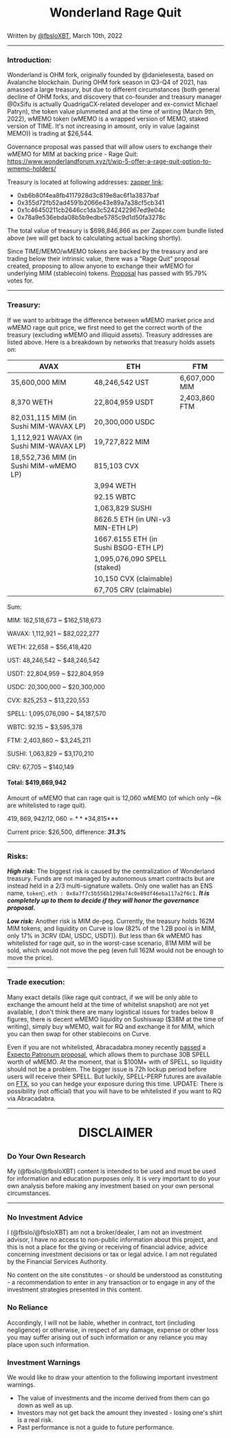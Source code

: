 <h1><p align=center>Wonderland Rage Quit</h1>

Written by [@fbsloXBT](https://twitter.com/fbsloxbt), March 10th, 2022

---

<h3>Introduction:</h3>

Wonderland is OHM fork, originally founded by @danielesesta, based on Avalanche blockchain. During OHM fork season in Q3-Q4 of 2021, has amassed a large treasury, but due to different circumstances (both general decline of OHM forks, and discovery that co-founder and treasury manager @0xSifu is actually QuadrigaCX-related developer and ex-convict Michael Patryn), the token value plummeted and at the time of writing (March 9th, 2022), wMEMO token (wMEMO is a wrapped version of MEMO, staked version of TIME. It's not increasing in amount, only in value (against MEMO)) is trading at $26,544.

Governance proposal was passed that will allow users to exchange their wMEMO for MIM at backing price - Rage Quit: https://www.wonderlandforum.xyz/t/wip-5-offer-a-rage-quit-option-to-wmemo-holders/

Treasury is located at following addresses: [zapper link](https://zapper.fi/bundle/0xb6b80f4ea8fb4117928d3c819e8ac6f1a3837baf,0x355d72fb52ad4591b2066e43e89a7a38cf5cb341,0x1c46450211cb2646cc1da3c5242422967ed9e04c,0x78a9e536ebda08b5b9edbe5785c9d1d50fa3278c):
* 0xb6b80f4ea8fb4117928d3c819e8ac6f1a3837baf
* 0x355d72fb52ad4591b2066e43e89a7a38cf5cb341 
* 0x1c46450211cb2646cc1da3c5242422967ed9e04c 
* 0x78a9e536ebda08b5b9edbe5785c9d1d50fa3278c

The total value of treasury is $698,846,866 as per Zapper.com bundle listed above (we will get back to calculating actual backing shortly).

Since TIME/MEMO/wMEMO tokens are backed by the treasury and are trading below their intrinsic value, there was a "Rage Quit" proposal created, proposing to allow anyone to exchange their wMEMO for underlying MIM (stablecoin) tokens. [Proposal](https://snapshot.org/#/bestfork.eth/proposal/0xf140cd15c8c9803dc698e907c50837b97d967c1b716661de3573c2f7ba410e2d) has passed with 95.79% votes for.

---

<h3>Treasury:</h3>

If we want to arbitrage the difference between wMEMO market price and wMEMO rage quit price, we first need to get the correct worth of the treasury (excluding wMEMO and illiquid assets). Treasury addresses are listed above. Here is a breakdown by networks that treasury holds assets on:

| AVAX | ETH| FTM|
| ----------- | ----------- | ----------- |
| 35,600,000 MIM| 48,246,542 UST |6,607,000 MIM|
| 8,370 WETH| 22,804,959 USDT |2,403,860 FTM|
|82,031,115 MIM (in Sushi MIM-WAVAX LP)|20,300,000 USDC ||
|1,112,921 WAVAX (in Sushi MIM-WAVAX LP)|19,727,822 MIM||
|18,552,736 MIM (in Sushi MIM-wMEMO LP)|815,103 CVX ||
||3,994 WETH||
||92.15 WBTC||
||1,063,829 SUSHI ||
||8626.5 ETH (in UNI-v3 MIN-ETH LP)||
||1667.6155 ETH (in Sushi BSGG-ETH LP)||
||1,095,076,090 SPELL (staked)||
||10,150 CVX (claimable)||
||67,705 CRV (claimable)||

Sum:

MIM: 162,518,673 ~ $162,518,673

WAVAX: 1,112,921 ~ $82,022,277

WETH: 22,658 ~ $56,418,420

UST: 48,246,542 ~ $48,246,542

USDT: 22,804,959 ~ $22,804,959

USDC: 20,300,000 ~ $20,300,000

CVX: 825,253 ~ $13,220,553

SPELL: 1,095,076,090 ~ $4,187,570

WBTC: 92.15 ~ $3,595,378

FTM: 2,403,860 ~ $3,245,211

SUSHI: 1,063,829 ~ $3,170,210

CRV: 67,705 ~ $140,149

<h4>Total: $419,869,942</h4>

Amount of wMEMO that can rage quit is 12,060 wMEMO (of which only ~6k are whitelisted to rage quit).

$419,869,942 / 12,060 = ***$34,815***

Current price: $26,500, difference: ***31.3%*** 

---

<h3>Risks:</h3>

***High risk:*** The biggest risk is caused by the centralization of Wonderland treasury. Funds are not managed by autonomous smart contracts but are instead held in a 2/3 multi-signature wallets. Only one wallet has an ENS name, `token🐳.eth : 0x8a7f7c5b556b1298a74c0e89df46eba117a2f6c1`. 
***It is completely up to them to decide if they will honor the governance proposal.***

***Low risk:*** Another risk is MIM de-peg. Currently, the treasury holds 162M MIM tokens, and liquidity on Curve is low (82% of the 1.2B pool is in MIM, only 17% in 3CRV (DAI, USDC, USDT)). But less than 6k wMEMO has whitelisted for rage quit, so in the worst-case scenario, 81M MIM will be sold, which would not move the peg (even full 162M would not be enough to move the price).

---

<h3>Trade execution:</h3>

Many exact details (like rage quit contract, if we will be only able to exchange the amount held at the time of whitelist snapshot) are not yet available, I don't think there are many logistical issues for trades below 8 figures, there is decent wMEMO liquidity on Sushiswap ($38M at the time of writing), simply buy wMEMO, wait for RQ and exchange it for MIM, which you can then swap for other stablecoins on Curve.

Even if you are not whitelisted, Abracadabra.money recently [passed](https://snapshot.org/#/abracadabrabymerlinthemagician.eth/proposal/0xb86da61c44c6e91f94736994144fbb7a757694f403279eadd93572112dfc0cc3) a [Expecto Patronum proposal](https://forum.abracadabra.money/t/aip-7-expecto-patronum-a-shield-for-all-frogs/2755), which allows them to purchase 30B SPELL worth of wMEMO. At the moment, that is $100M+ with of SPELL, so liquidity should not be a problem. The bigger issue is 72h lockup period before users will receive their SPELL. But luckily, SPELL-PERP futures are available on [FTX](https://ftx.com/referrals#a=fbsloXBT), so you can hedge your exposure during this time. UPDATE: There is possibility (not official) that you will have to be whitelisted if you want to RQ via Abracadabra.

---

<h1><p align=center>DISCLAIMER</h1>

<h3>Do Your Own Research</h3>

My (@fbslo/@fbsloXBT) content is intended to be used and must be used for information and education purposes only. It is very important to do your own analysis before making any investment based on your own personal circumstances.

---

<h3>No Investment Advice</h3>

I (@fbslo/@fbsloXBT) am not a broker/dealer, I am not an investment advisor, I have no access to non-public information about this project, and this is not a place for the giving or receiving of financial advice, advice concerning investment decisions or tax or legal advice. I am not regulated by the Financial Services Authority.

No content on the site constitutes - or should be understood as constituting - a recommendation to enter in any transaction or to engage in any of the investment strategies presented in this content.

<h3>No Reliance</h3> 

Accordingly, I will not be liable, whether in contract, tort (including negligence) or otherwise, in respect of any damage, expense or other loss you may suffer arising out of such information or any reliance you may place upon such information.

<h3>Investment Warnings</h3> 

We would like to draw your attention to the following important investment warnings.

-   The value of investments and the income derived from them can go down as well as up.
-   Investors may not get back the amount they invested - losing one's shirt is a real risk.
-   Past performance is not a guide to future performance.
